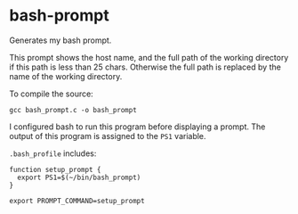 # bash-prompt
Generates my bash prompt.

This prompt shows the host name, and the full path of the working directory if
this path is less than 25 chars. Otherwise the full path is replaced by the name
of the working directory.

To compile the source:
```
gcc bash_prompt.c -o bash_prompt
```

I configured bash to run this program before displaying a prompt. The output of
this program is assigned to the `PS1` variable.

`.bash_profile` includes:
```
function setup_prompt {
  export PS1=$(~/bin/bash_prompt)
}

export PROMPT_COMMAND=setup_prompt
```

